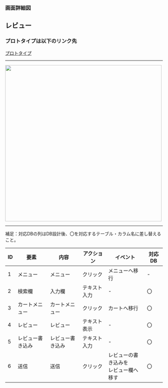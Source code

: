 ### 画面詳細図
## レビュー
### プロトタイプは以下のリンク先
[プロトタイプ](https://www.figma.com/file/Je6h3o28byGOQEGjNL3Gbv/Untitled?node-id=3%3A36)
*****
<img src="../img/スクリーンショット (11).png" width="500">

*****
補足：対応DBの列はDB設計後、〇を対応するテーブル・カラム名に差し替えること。

|ID|要素|内容|アクション|イベント|対応DB|
|--|----|----|----------|--------|-----|
|1|メニュー|メニュー|クリック|メニューへ移行|-    |
|2|検索欄|入力欄|テキスト入力|-       |〇|
|3|カートメニュー|カートメニュー|クリック|カートへ移行|〇|
|4|レビュー|レビュー|テキスト表示|-|〇|
|5|レビュー書き込み|レビュー書き込み|テキスト入力|-|〇|
|6|送信|送信|クリック|レビューの書き込みを<br>レビュー欄へ移す|〇|

